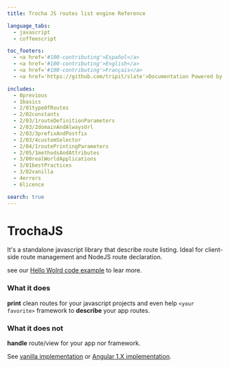 ```yaml
---
title: Trocha JS routes list engine Reference

language_tabs:
  - javascript
  - coffeescript

toc_footers:
  - <a href='#100-contributing'>Español</a>
  - <a href='#100-contributing'>English</a>
  - <a href='#100-contributing'>Français</a>
  - <a href='https://github.com/tripit/slate'>Documentation Powered by Slate</a>

includes:
  - 0previous
  - 1basics
  - 2/01typeOfRoutes
  - 2/02constants
  - 2/03/1routeDefinitionParameters
  - 2/03/2domainAndAlwaysUrl
  - 2/03/3prefixAndPostfix
  - 2/03/4customSelector
  - 2/04/1routePrintingParameters
  - 2/05/1methodsAndAttributes
  - 3/00realWorldApplications
  - 3/01bestPractices
  - 3/02vanilla
  - 4errors
  - 6licence

search: true
---
```


# TrochaJS
It's a standalone javascript library that describe route listing.
Ideal for client-side route management and NodeJS route declaration.

see our [Hello Wolrd code example](#101-intro-to-trocha-js) to lear more.

### What it does
**print** clean routes for your javascript projects and even help `<your favorite>` framework to **describe** your app routes.

### What it does not
**handle** route/view for your app nor framework.

See [vanilla implementation](#302-vanilla) or [Angular 1.X implementation](#304-angular-1-x).
